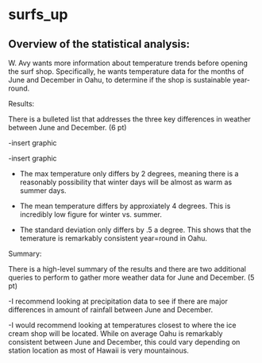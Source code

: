 # surfs_up

## Overview of the statistical analysis:
W. Avy wants more information about temperature trends before opening the surf shop. Specifically, he wants temperature data for the months of June and December in Oahu, to determine if the shop  is sustainable year-round.

Results:

There is a bulleted list that addresses the three key differences in weather between June and December. (6 pt)

-insert graphic

-insert graphic

- The max temperature only differs by 2 degrees, meaning there is a reasonably possibility that winter days will be almost as warm as summer days. 

- The mean temperature differs by approxiately 4 degrees. This is incredibly low figure for winter vs. summer. 

- The standard deviation only differs by .5 a degree. This shows that the temerature is remarkably consistent year=round in Oahu. 



Summary:

There is a high-level summary of the results and there are two additional queries to perform to gather more weather data for June and December. (5 pt)

-I recommend looking at precipitation data to see if there are major differences in amount of rainfall between June and December.

-I would recommend looking at temperatures closest to where the ice cream shop will be located. While on average Oahu is remarkably consistent between June and December, this could vary depending on station location as most of Hawaii is very mountainous. 


